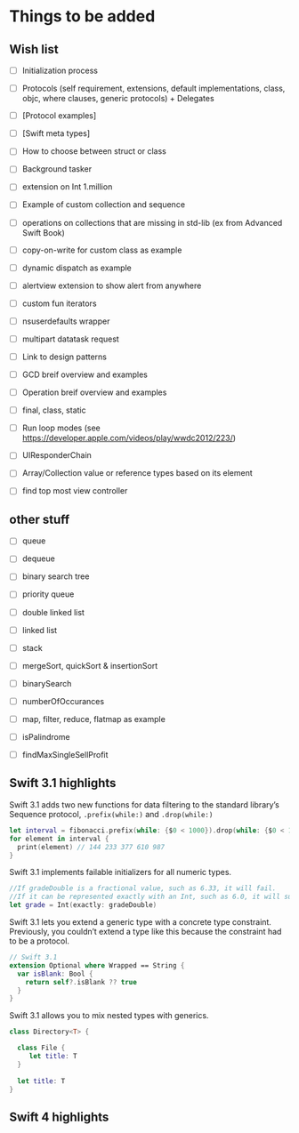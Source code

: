 # Things to be added 

## Wish list
- [ ] Initialization process
- [ ] Protocols (self requirement, extensions, default implementations, class, objc, where clauses, generic protocols) + Delegates
- [ ] [Protocol examples]
- [ ] [Swift meta types]
- [ ] How to choose between struct or class
- [ ] Background tasker
- [ ] extension on Int  1.million
- [ ] Example of custom collection and sequence
- [ ] operations on collections that are missing in std-lib (ex from Advanced Swift Book)
- [ ] copy-on-write for custom class as example
- [ ] dynamic dispatch as example
- [ ] alertview extension to show alert from anywhere
- [ ] custom fun iterators
- [ ] nsuserdefaults wrapper
- [ ] multipart datatask request
- [ ] Link to design patterns
- [ ] GCD breif  overview and examples
- [ ] Operation breif  overview and examples
- [ ] final, class, static
- [ ] Run loop modes (see https://developer.apple.com/videos/play/wwdc2012/223/)
- [ ] UIResponderChain
- [ ] Array/Collection value or reference types based on its element
- [ ] find top most view controller


## other stuff
- [ ] queue
- [ ] dequeue
- [ ] binary search tree
- [ ] priority queue
- [ ] double linked list
- [ ] linked list
- [ ] stack
- [ ] mergeSort, quickSort & insertionSort
- [ ] binarySearch
- [ ] numberOfOccurances
- [ ] map, filter, reduce, flatmap as example
- [ ] isPalindrome
- [ ] findMaxSingleSellProfit


## Swift 3.1 highlights
Swift 3.1 adds two new functions for data filtering to the standard library’s Sequence protocol, `.prefix(while:)` and `.drop(while:)`

```swift
let interval = fibonacci.prefix(while: {$0 < 1000}).drop(while: {$0 < 100})
for element in interval {
  print(element) // 144 233 377 610 987
}
```

Swift 3.1 implements failable initializers for all numeric types.
```swift
//If gradeDouble is a fractional value, such as 6.33, it will fail. 
//If it can be represented exactly with an Int, such as 6.0, it will succeed
let grade = Int(exactly: gradeDouble)
```


Swift 3.1 lets you extend a generic type with a concrete type constraint. Previously, you couldn’t extend a type like this because the constraint had to be a protocol.
```swift
// Swift 3.1
extension Optional where Wrapped == String {
  var isBlank: Bool {
    return self?.isBlank ?? true
  }
}
```

Swift 3.1 allows you to mix nested types with generics.
```swift
class Directory<T> {

  class File {
     let title: T
  }
  
  let title: T
}
```


## Swift 4 highlights
